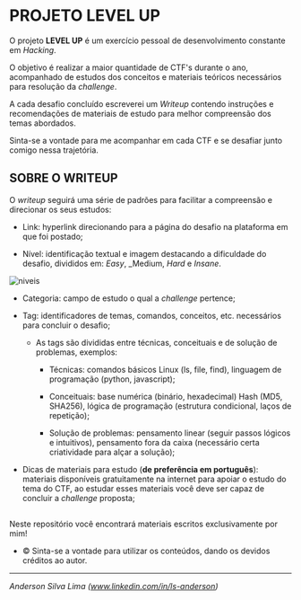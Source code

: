 # PROJETO LEVEL UP

O projeto __LEVEL UP__ é um exercício pessoal de desenvolvimento constante em _Hacking_.

O objetivo é realizar a maior quantidade de CTF's durante o ano, acompanhado de estudos dos conceitos e materiais teóricos necessários para resolução da _challenge_.

A cada desafio concluído escreverei um _Writeup_ contendo instruções e recomendações de materiais de estudo para melhor compreensão dos temas abordados.

Sinta-se a vontade para me acompanhar em cada CTF e se desafiar junto comigo nessa trajetória.

## SOBRE O WRITEUP

O _writeup_ seguirá uma série de padrões para facilitar a compreensão e direcionar os seus estudos:
* Link: hyperlink direcionando para a página do desafio na plataforma em que foi postado;

* Nível: identificação textual e imagem destacando a dificuldade do desafio, divididos em: _Easy_, _Medium, _Hard_ e _Insane_.
  
![niveis](https://github.com/ETR00M/Level-Up/assets/145224019/98dc703c-c0cf-4d90-a25a-bd064b91ddeb)
  
* Categoria: campo de estudo o qual a _challenge_ pertence;
  
* Tag: identificadores de temas, comandos, conceitos, etc. necessários para concluir o desafio;
  
  * As tags são divididas entre técnicas, conceituais e de solução de problemas, exemplos:
    
    * Técnicas: comandos básicos Linux (ls, file, find), linguagem de programação (python, javascript);
      
    * Conceituais: base numérica (binário, hexadecimal) Hash (MD5, SHA256), lógica de programação (estrutura condicional, laços de repetição);
      
    * Solução de problemas: pensamento linear (seguir passos lógicos e intuitivos), pensamento fora da caixa (necessário certa criatividade para alçar a solução);
  
* Dicas de materiais para estudo (__de preferência em português__): materiais disponíveis gratuitamente na internet para apoiar o estudo do tema do CTF, ao estudar esses materiais você deve ser capaz de concluir a _challenge_ proposta;
   
##

Neste repositório você encontrará materiais escritos exclusivamente por mim!
- ©️ Sinta-se a vontade para utilizar os conteúdos, dando os devidos créditos ao autor.

***
_Anderson Silva Lima (www.linkedin.com/in/ls-anderson)_

